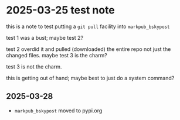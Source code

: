 # 2025-03-25 test note

this is a note to test putting a `git pull` facility into `markpub_bskypost`

test 1 was a bust; maybe test 2?

test 2 overdid it and pulled (downloaded) the entire repo not just the changed files.
maybe test 3 is the charm?

test 3 is not the charm.  

this is getting out of hand; maybe best to just do a system command?

## 2025-03-28  
- `markpub_bskypost` moved to pypi.org  

